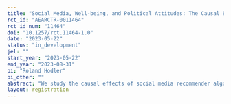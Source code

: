 ```yaml
---
title: "Social Media, Well-being, and Political Attitudes: The Causal Effects of Recommender Algorithms "
rct_id: "AEARCTR-0011464"
rct_id_num: "11464"
doi: "10.1257/rct.11464-1.0"
date: "2023-05-22"
status: "in_development"
jel: ""
start_year: "2023-05-22"
end_year: "2023-08-31"
pi: "Roland Hodler"
pi_other: ""
abstract: "We study the causal effects of social media recommender algorithms on well-being and political opinions, specifically on Twitter. "
layout: registration
---
```


